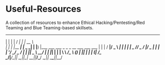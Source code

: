 # Useful-Resources
A collection of resources to enhance Ethical Hacking/Pentesting/Red Teaming and Blue Teaming-based skillsets.
_    _           __       _ _____                                         
| |  | |         / _|     | |  __ \                                        
| |  | |___  ___| |_ _   _| | |__) |___  ___  ___  _   _ _ __ ___ ___  ___ 
| |  | / __|/ _ \  _| | | | |  _  // _ \/ __|/ _ \| | | | '__/ __/ _ \/ __|
| |__| \__ \  __/ | | |_| | | | \ \  __/\__ \ (_) | |_| | | | (_|  __/\__ \
 \____/|___/\___|_|  \__,_|_|_|  \_\___||___/\___/ \__,_|_|  \___\___||___/
                                                                           
